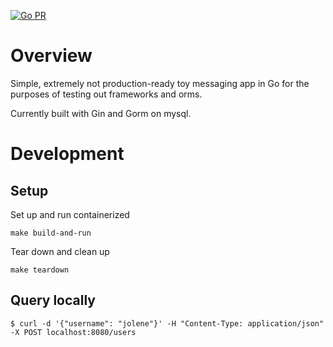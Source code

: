 [![Go PR](https://github.com/jpepin/demo-chat-api/actions/workflows/go.yml/badge.svg)](https://github.com/jpepin/demo-chat-api/actions/workflows/go.yml)

# Overview

Simple, extremely not production-ready toy messaging app in Go for the purposes of testing out frameworks and orms.

Currently built with Gin and Gorm on mysql.

# Development

## Setup

Set up and run containerized

```
make build-and-run
```

Tear down and clean up

```
make teardown
```

## Query locally

```
$ curl -d '{"username": "jolene"}' -H "Content-Type: application/json" -X POST localhost:8080/users
```
